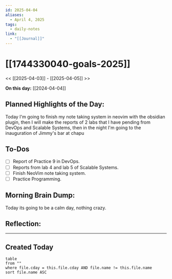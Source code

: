 ```yaml
---
id: 2025-04-04
aliases:
  - April 4, 2025
tags:
  - daily-notes
link:
  - "[[Journal]]"
---
```


# [[1744330040-goals-2025]]

<< [[2025-04-03]] - [[2025-04-05]] >>

**On this day:** [[2024-04-04]]

## Planned Highlights of the Day:
Today I'm going to finish my note taking system in neovim with the obsidian plugin, then I will make the reports of 2 labs that I have pending from DevOps and Scalable Systems, then in the night I'm going to the inauguration of Jimmy's bar at chapu

## To-Dos
- [ ] Report of Practice 9 in DevOps.
- [ ] Reports from lab 4 and lab 5 of Scalable Systems.
- [ ] Finish NeoVim note taking system.
- [ ] Practice Programming.

## Morning Brain Dump:
Today its going to be a calm day, nothing crazy.

## Reflection:

---

## Created Today
```dataview
table
from ""
where file.cday = this.file.cday AND file.name != this.file.name
sort file.name ASC
```


